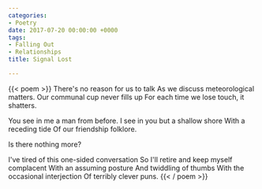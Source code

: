 ```yaml
---
categories:
- Poetry
date: 2017-07-20 00:00:00 +0000
tags:
- Falling Out
- Relationships
title: Signal Lost

---
```

{{< poem >}}
There's no reason for us to talk
As we discuss meteorological matters.
Our communal cup never fills up
For each time we lose touch, it shatters.

You see in me a man from before.
I see in you but a shallow shore
With a receding tide
Of our friendship folklore.

Is there nothing more?

I've tired of this one-sided conversation
So I'll retire and keep myself complacent
With an assuming posture 
And twiddling of thumbs
With the occasional interjection 
Of terribly clever puns.
{{< / poem >}}